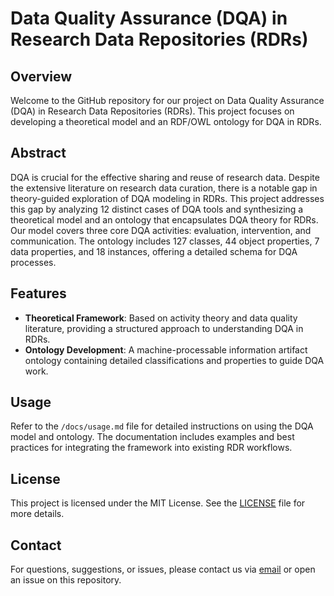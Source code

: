 # Data Quality Assurance (DQA) in Research Data Repositories (RDRs)

## Overview
Welcome to the GitHub repository for our project on Data Quality Assurance (DQA) in Research Data Repositories (RDRs). This project focuses on developing a theoretical model and an RDF/OWL ontology for DQA in RDRs.

## Abstract
DQA is crucial for the effective sharing and reuse of research data. Despite the extensive literature on research data curation, there is a notable gap in theory-guided exploration of DQA modeling in RDRs. This project addresses this gap by analyzing 12 distinct cases of DQA tools and synthesizing a theoretical model and an ontology that encapsulates DQA theory for RDRs. Our model covers three core DQA activities: evaluation, intervention, and communication. The ontology includes 127 classes, 44 object properties, 7 data properties, and 18 instances, offering a detailed schema for DQA processes.

## Features
- **Theoretical Framework**: Based on activity theory and data quality literature, providing a structured approach to understanding DQA in RDRs.
- **Ontology Development**: A machine-processable information artifact ontology containing detailed classifications and properties to guide DQA work.

## Usage
Refer to the `/docs/usage.md` file for detailed instructions on using the DQA model and ontology. The documentation includes examples and best practices for integrating the framework into existing RDR workflows.

## License
This project is licensed under the MIT License. See the [LICENSE](LICENSE) file for more details.

## Contact
For questions, suggestions, or issues, please contact us via [email](mailto:stvilia@gmail.com) or open an issue on this repository.
